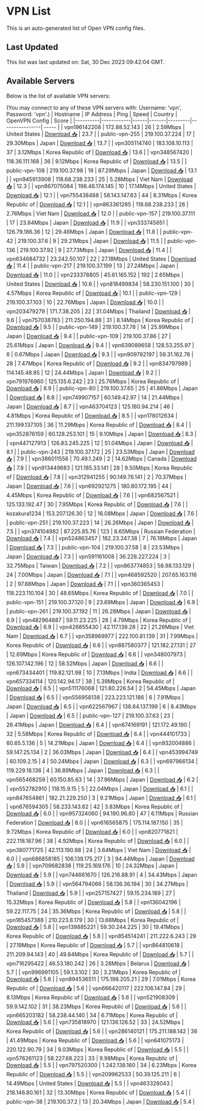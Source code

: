 # VPN List

This is an auto-generated list of Open VPN config files.

## Last Updated

This list was last updated on: Sat, 30 Dec 2023 09:42:04 GMT.

## Available Servers

Below is the list of available VPN servers:

(You may connect to any of these VPN servers with: Username: 'vpn', Password: 'vpn'.)
| Hostname | IP Address | Ping | Speed | Country | OpenVPN Config | Score |
|----------|------------|------|-------|---------|----------------| ----- |
| vpn196142208 | 172.88.52.143 | 26 | 2.59Mbps | United States | [Download 📥](./configs/server_0_US.ovpn) | 23.7 |
| public-vpn-255 | 219.100.37.224 | 17 | 29.30Mbps | Japan | [Download 📥](./configs/server_1_JP.ovpn) | 13.7 |
| vpn305114740 | 183.108.10.113 | 37 | 3.12Mbps | Korea Republic of | [Download 📥](./configs/server_2_KR.ovpn) | 13.6 |
| vpn348567420 | 118.36.111.168 | 36 | 9.12Mbps | Korea Republic of | [Download 📥](./configs/server_3_KR.ovpn) | 13.5 |
| public-vpn-108 | 219.100.37.98 | 19 | 87.29Mbps | Japan | [Download 📥](./configs/server_4_JP.ovpn) | 13.1 |
| vpn945913908 | 118.68.238.233 | 25 | 5.28Mbps | Viet Nam | [Download 📥](./configs/server_5_VN.ovpn) | 12.3 |
| vpn867075084 | 198.46.174.145 | 10 | 17.14Mbps | United States | [Download 📥](./configs/server_6_US.ovpn) | 12.1 |
| vpn755438488 | 58.143.147.63 | 44 | 8.31Mbps | Korea Republic of | [Download 📥](./configs/server_7_KR.ovpn) | 12.1 |
| vpn863361285 | 118.68.238.233 | 26 | 2.76Mbps | Viet Nam | [Download 📥](./configs/server_8_VN.ovpn) | 12.0 |
| public-vpn-157 | 219.100.37.111 | 17 | 23.84Mbps | Japan | [Download 📥](./configs/server_9_JP.ovpn) | 11.9 |
| vpn333745651 | 126.79.186.36 | 12 | 29.46Mbps | Japan | [Download 📥](./configs/server_10_JP.ovpn) | 11.8 |
| public-vpn-42 | 219.100.37.6 | 9 | 29.21Mbps | Japan | [Download 📥](./configs/server_11_JP.ovpn) | 11.5 |
| public-vpn-136 | 219.100.37.92 | 9 | 27.73Mbps | Japan | [Download 📥](./configs/server_12_JP.ovpn) | 11.4 |
| vpn634684732 | 23.242.50.107 | 22 | 27.18Mbps | United States | [Download 📥](./configs/server_13_US.ovpn) | 11.4 |
| public-vpn-217 | 219.100.37.199 | 13 | 27.24Mbps | Japan | [Download 📥](./configs/server_14_JP.ovpn) | 11.0 |
| vpn233378805 | 45.61.165.152 | 192 | 2.65Mbps | United States | [Download 📥](./configs/server_15_US.ovpn) | 10.6 |
| vpn818499834 | 58.230.151.100 | 30 | 4.57Mbps | Korea Republic of | [Download 📥](./configs/server_16_KR.ovpn) | 10.1 |
| public-vpn-129 | 219.100.37.103 | 10 | 22.76Mbps | Japan | [Download 📥](./configs/server_17_JP.ovpn) | 10.0 |
| vpn203479279 | 171.7.38.205 | 22 | 31.04Mbps | Thailand | [Download 📥](./configs/server_18_TH.ovpn) | 9.6 |
| vpn757038783 | 211.250.194.88 | 31 | 8.14Mbps | Korea Republic of | [Download 📥](./configs/server_19_KR.ovpn) | 9.5 |
| public-vpn-149 | 219.100.37.78 | 14 | 25.99Mbps | Japan | [Download 📥](./configs/server_20_JP.ovpn) | 9.4 |
| public-vpn-109 | 219.100.37.86 | 27 | 25.61Mbps | Japan | [Download 📥](./configs/server_21_JP.ovpn) | 9.4 |
| vpn639089658 | 128.53.255.97 | 6 | 0.67Mbps | Japan | [Download 📥](./configs/server_22_JP.ovpn) | 9.3 |
| vpn909782197 | 59.31.162.78 | 28 | 7.47Mbps | Korea Republic of | [Download 📥](./configs/server_23_KR.ovpn) | 9.2 |
| vpn834797989 | 114.145.48.85 | 12 | 24.44Mbps | Japan | [Download 📥](./configs/server_24_JP.ovpn) | 9.2 |
| vpn791976960 | 125.135.6.242 | 23 | 25.76Mbps | Korea Republic of | [Download 📥](./configs/server_25_KR.ovpn) | 8.9 |
| public-vpn-80 | 219.100.37.65 | 25 | 41.86Mbps | Japan | [Download 📥](./configs/server_26_JP.ovpn) | 8.8 |
| vpn749907157 | 60.149.42.97 | 14 | 21.44Mbps | Japan | [Download 📥](./configs/server_27_JP.ovpn) | 8.7 |
| vpn463704123 | 125.180.94.214 | 46 | 4.81Mbps | Korea Republic of | [Download 📥](./configs/server_28_KR.ovpn) | 8.5 |
| vpn178012634 | 211.199.137.105 | 36 | 11.29Mbps | Korea Republic of | [Download 📥](./configs/server_29_KR.ovpn) | 8.4 |
| vpn352876159 | 60.128.253.101 | 15 | 9.10Mbps | Japan | [Download 📥](./configs/server_30_JP.ovpn) | 8.3 |
| vpn447127913 | 126.83.245.225 | 12 | 51.04Mbps | Japan | [Download 📥](./configs/server_31_JP.ovpn) | 8.1 |
| public-vpn-243 | 219.100.37.172 | 25 | 23.53Mbps | Japan | [Download 📥](./configs/server_32_JP.ovpn) | 7.9 |
| vpn386011556 | 70.49.1.249 | 2 | 14.62Mbps | Canada | [Download 📥](./configs/server_33_CA.ovpn) | 7.8 |
| vpn913449683 | 121.185.33.141 | 28 | 9.50Mbps | Korea Republic of | [Download 📥](./configs/server_34_KR.ovpn) | 7.8 |
| vpn312941255 | 90.149.76.141 | 2 | 70.37Mbps | Japan | [Download 📥](./configs/server_35_JP.ovpn) | 7.6 |
| vpn692921275 | 180.80.172.195 | 44 | 4.45Mbps | Korea Republic of | [Download 📥](./configs/server_36_KR.ovpn) | 7.6 |
| vpn682567521 | 125.133.192.47 | 30 | 7.95Mbps | Korea Republic of | [Download 📥](./configs/server_37_KR.ovpn) | 7.6 |
| kozakura1234 | 153.207.126.30 | 12 | 16.08Mbps | Japan | [Download 📥](./configs/server_38_JP.ovpn) | 7.6 |
| public-vpn-251 | 219.100.37.223 | 14 | 26.26Mbps | Japan | [Download 📥](./configs/server_39_JP.ovpn) | 7.5 |
| vpn374104982 | 87.225.85.76 | 123 | 8.65Mbps | Russian Federation | [Download 📥](./configs/server_40_RU.ovpn) | 7.4 |
| vpn524863457 | 182.23.247.38 | 7 | 76.18Mbps | Japan | [Download 📥](./configs/server_41_JP.ovpn) | 7.3 |
| public-vpn-104 | 219.100.37.58 | 8 | 23.53Mbps | Japan | [Download 📥](./configs/server_42_JP.ovpn) | 7.3 |
| vpn591161008 | 36.228.227.224 | 3 | 32.75Mbps | Taiwan | [Download 📥](./configs/server_43_TW.ovpn) | 7.2 |
| vpn863774853 | 58.98.133.129 | 24 | 7.00Mbps | Japan | [Download 📥](./configs/server_44_JP.ovpn) | 7.1 |
| vpn468592520 | 207.65.163.116 | 2 | 97.88Mbps | Japan | [Download 📥](./configs/server_45_JP.ovpn) | 7.1 |
| vpn360365453 | 118.223.110.104 | 30 | 48.65Mbps | Korea Republic of | [Download 📥](./configs/server_46_KR.ovpn) | 7.0 |
| public-vpn-151 | 219.100.37.120 | 9 | 23.69Mbps | Japan | [Download 📥](./configs/server_47_JP.ovpn) | 6.9 |
| public-vpn-261 | 219.100.37.192 | 11 | 26.28Mbps | Japan | [Download 📥](./configs/server_48_JP.ovpn) | 6.9 |
| vpn482964887 | 59.11.23.225 | 28 | 4.79Mbps | Korea Republic of | [Download 📥](./configs/server_49_KR.ovpn) | 6.9 |
| vpn426855430 | 42.117.139.28 | 22 | 21.26Mbps | Viet Nam | [Download 📥](./configs/server_50_VN.ovpn) | 6.7 |
| vpn358969977 | 222.100.81.139 | 31 | 7.99Mbps | Korea Republic of | [Download 📥](./configs/server_51_KR.ovpn) | 6.6 |
| vpn887580377 | 121.182.27.131 | 27 | 12.69Mbps | Korea Republic of | [Download 📥](./configs/server_52_KR.ovpn) | 6.6 |
| vpn348007973 | 126.107.142.196 | 12 | 58.52Mbps | Japan | [Download 📥](./configs/server_53_JP.ovpn) | 6.6 |
| vpn673434401 | 119.82.121.98 | 10 | 7.13Mbps | India | [Download 📥](./configs/server_54_IN.ovpn) | 6.6 |
| vpn657334114 | 120.142.94.17 | 38 | 5.39Mbps | Korea Republic of | [Download 📥](./configs/server_55_KR.ovpn) | 6.5 |
| vpn511176068 | 121.80.226.54 | 2 | 54.45Mbps | Japan | [Download 📥](./configs/server_56_JP.ovpn) | 6.5 |
| vpn556958138 | 223.223.121.186 | 6 | 7.91Mbps | Japan | [Download 📥](./configs/server_57_JP.ovpn) | 6.5 |
| vpn622567967 | 138.64.137.199 | 6 | 8.43Mbps | Japan | [Download 📥](./configs/server_58_JP.ovpn) | 6.5 |
| public-vpn-127 | 219.100.37.63 | 23 | 26.41Mbps | Japan | [Download 📥](./configs/server_59_JP.ovpn) | 6.4 |
| vpn674169191 | 121.172.49.190 | 32 | 5.58Mbps | Korea Republic of | [Download 📥](./configs/server_60_KR.ovpn) | 6.4 |
| vpn444101733 | 60.65.5.136 | 5 | 14.21Mbps | Japan | [Download 📥](./configs/server_61_JP.ovpn) | 6.4 |
| vpn932004886 | 59.147.25.134 | 2 | 36.03Mbps | Japan | [Download 📥](./configs/server_62_JP.ovpn) | 6.4 |
| vpn453994749 | 60.109.2.15 | 4 | 50.24Mbps | Japan | [Download 📥](./configs/server_63_JP.ovpn) | 6.3 |
| vpn697966134 | 119.229.18.136 | 4 | 36.89Mbps | Japan | [Download 📥](./configs/server_64_JP.ovpn) | 6.3 |
| vpn565468259 | 60.150.85.63 | 14 | 37.96Mbps | Japan | [Download 📥](./configs/server_65_JP.ovpn) | 6.2 |
| vpn552782910 | 118.15.9.15 | 5 | 22.04Mbps | Japan | [Download 📥](./configs/server_66_JP.ovpn) | 6.1 |
| vpn847654861 | 182.21.229.250 | 3 | 9.21Mbps | Japan | [Download 📥](./configs/server_67_JP.ovpn) | 6.1 |
| vpn676594305 | 58.233.143.62 | 42 | 3.83Mbps | Korea Republic of | [Download 📥](./configs/server_68_KR.ovpn) | 6.0 |
| vpn957324060 | 94.190.96.80 | 47 | 6.11Mbps | Russian Federation | [Download 📥](./configs/server_69_RU.ovpn) | 6.0 |
| vpn616565875 | 175.114.187.150 | 35 | 9.72Mbps | Korea Republic of | [Download 📥](./configs/server_70_KR.ovpn) | 6.0 |
| vpn820771821 | 222.118.167.96 | 38 | 4.92Mbps | Korea Republic of | [Download 📥](./configs/server_71_KR.ovpn) | 6.0 |
| vpn380771725 | 42.113.190.88 | 24 | 3.64Mbps | Viet Nam | [Download 📥](./configs/server_72_VN.ovpn) | 6.0 |
| vpn686858185 | 106.139.175.217 | 3 | 94.44Mbps | Japan | [Download 📥](./configs/server_73_JP.ovpn) | 5.9 |
| vpn709682838 | 119.25.169.176 | 10 | 24.32Mbps | Japan | [Download 📥](./configs/server_74_JP.ovpn) | 5.9 |
| vpn744661670 | 126.216.88.91 | 4 | 34.43Mbps | Japan | [Download 📥](./configs/server_75_JP.ovpn) | 5.9 |
| vpn564794066 | 58.136.36.194 | 30 | 34.27Mbps | Thailand | [Download 📥](./configs/server_76_TH.ovpn) | 5.9 |
| vpn257157427 | 59.15.234.189 | 27 | 15.32Mbps | Korea Republic of | [Download 📥](./configs/server_77_KR.ovpn) | 5.8 |
| vpn136042196 | 59.22.117.75 | 24 | 35.36Mbps | Korea Republic of | [Download 📥](./configs/server_78_KR.ovpn) | 5.8 |
| vpn185457388 | 210.223.8.179 | 30 | 13.68Mbps | Korea Republic of | [Download 📥](./configs/server_79_KR.ovpn) | 5.8 |
| vpn139885221 | 59.30.244.225 | 30 | 19.41Mbps | Korea Republic of | [Download 📥](./configs/server_80_KR.ovpn) | 5.8 |
| vpn854514241 | 211.222.6.243 | 29 | 27.19Mbps | Korea Republic of | [Download 📥](./configs/server_81_KR.ovpn) | 5.7 |
| vpn864810618 | 211.209.94.143 | 40 | 49.84Mbps | Korea Republic of | [Download 📥](./configs/server_82_KR.ovpn) | 5.7 |
| vpn716295422 | 46.53.180.242 | 26 | 3.28Mbps | Belarus | [Download 📥](./configs/server_83_BY.ovpn) | 5.7 |
| vpn996991105 | 59.1.3.102 | 30 | 3.21Mbps | Korea Republic of | [Download 📥](./configs/server_84_KR.ovpn) | 5.6 |
| vpn894536511 | 175.198.205.21 | 29 | 7.01Mbps | Korea Republic of | [Download 📥](./configs/server_85_KR.ovpn) | 5.6 |
| vpn666420117 | 222.106.147.84 | 29 | 8.13Mbps | Korea Republic of | [Download 📥](./configs/server_86_KR.ovpn) | 5.6 |
| vpn521908309 | 59.9.142.102 | 31 | 38.23Mbps | Korea Republic of | [Download 📥](./configs/server_87_KR.ovpn) | 5.6 |
| vpn665203182 | 58.238.44.140 | 34 | 6.71Mbps | Korea Republic of | [Download 📥](./configs/server_88_KR.ovpn) | 5.6 |
| vpn735818970 | 121.136.126.52 | 33 | 24.52Mbps | Korea Republic of | [Download 📥](./configs/server_89_KR.ovpn) | 5.6 |
| vpn286140121 | 175.211.188.142 | 36 | 41.49Mbps | Korea Republic of | [Download 📥](./configs/server_90_KR.ovpn) | 5.6 |
| vpn641075173 | 220.122.90.79 | 34 | 9.03Mbps | Korea Republic of | [Download 📥](./configs/server_91_KR.ovpn) | 5.5 |
| vpn576261123 | 58.227.68.223 | 33 | 9.98Mbps | Korea Republic of | [Download 📥](./configs/server_92_KR.ovpn) | 5.5 |
| vpn797520300 | 1.242.138.160 | 34 | 6.23Mbps | Korea Republic of | [Download 📥](./configs/server_93_KR.ovpn) | 5.5 |
| vpn209962533 | 50.39.125.211 | 6 | 14.49Mbps | United States | [Download 📥](./configs/server_94_US.ovpn) | 5.5 |
| vpn463328043 | 218.146.80.161 | 32 | 13.30Mbps | Korea Republic of | [Download 📥](./configs/server_95_KR.ovpn) | 5.4 |
| public-vpn-38 | 219.100.37.2 | 13 | 20.34Mbps | Japan | [Download 📥](./configs/server_96_JP.ovpn) | 5.4 |
